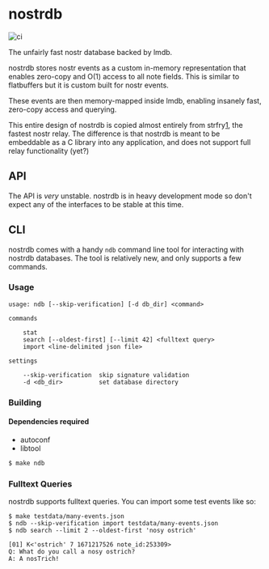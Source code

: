 
# nostrdb

![ci](https://github.com/damus-io/nostrdb/actions/workflows/c-cpp.yml/badge.svg)

The unfairly fast nostr database backed by lmdb.

nostrdb stores nostr events as a custom in-memory representation that enables
zero-copy and O(1) access to all note fields. This is similar to flatbuffers
but it is custom built for nostr events.

These events are then memory-mapped inside lmdb, enabling insanely fast,
zero-copy access and querying.

This entire design of nostrdb is copied almost entirely from strfry[1], the
fastest nostr relay. The difference is that nostrdb is meant to be embeddable
as a C library into any application, and does not support full relay
functionality (yet?)

[1]: https://github.com/hoytech/strfry


## API

The API is *very* unstable. nostrdb is in heavy development mode so don't
expect any of the interfaces to be stable at this time.

## CLI

nostrdb comes with a handy `ndb` command line tool for interacting with nostrdb
databases. The tool is relatively new, and only supports a few commands.

### Usage

```
usage: ndb [--skip-verification] [-d db_dir] <command>

commands

	stat
	search [--oldest-first] [--limit 42] <fulltext query>
	import <line-delimited json file>

settings

	--skip-verification  skip signature validation
	-d <db_dir>          set database directory
```

### Building

#### Dependencies required

- autoconf
- libtool


```bash
$ make ndb
```

### Fulltext Queries

nostrdb supports fulltext queries. You can import some test events like so:

```
$ make testdata/many-events.json
$ ndb --skip-verification import testdata/many-events.json
$ ndb search --limit 2 --oldest-first 'nosy ostrich'

[01] K<'ostrich' 7 1671217526 note_id:253309>
Q: What do you call a nosy ostrich?
A: A nosTrich!
```
